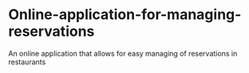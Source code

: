 # Online-application-for-managing-reservations
An online application that allows for easy managing of reservations in restaurants
